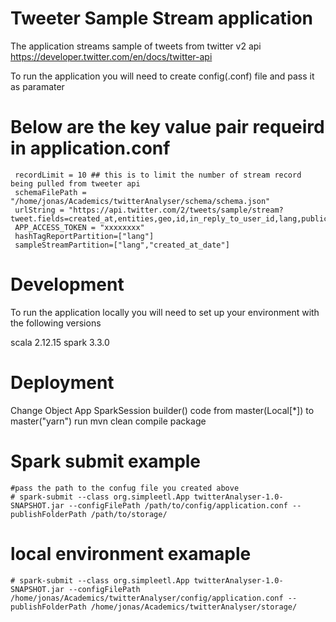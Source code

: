 # Tweeter Sample Stream application

The application streams sample of tweets from twitter v2 api
 https://developer.twitter.com/en/docs/twitter-api 

To run the application you will need to create config(.conf) file and pass it as paramater 

# Below are the key value pair requeird in application.conf

     recordLimit = 10 ## this is to limit the number of stream record being pulled from tweeter api
     schemaFilePath = "/home/jonas/Academics/twitterAnalyser/schema/schema.json"
     urlString = "https://api.twitter.com/2/tweets/sample/stream?tweet.fields=created_at,entities,geo,id,in_reply_to_user_id,lang,public_metrics,organic_metrics&expansions=author_id,geo.place_id&user.fields=created_at&place.fields=contained_within,country,country_code,full_name,geo,id,name,place_type"
     APP_ACCESS_TOKEN = "xxxxxxxx"
     hashTagReportPartition=["lang"]
     sampleStreamPartition=["lang","created_at_date"]

# Development
To run the application locally you will need to set up your environment with the following versions

scala 2.12.15
spark 3.3.0

# Deployment
 Change Object App SparkSession builder() code from master(Local[*]) to master("yarn")
 run mvn clean compile package

# Spark submit example
    #pass the path to the confug file you created above
    # spark-submit --class org.simpleetl.App twitterAnalyser-1.0-SNAPSHOT.jar --configFilePath /path/to/config/application.conf --publishFolderPath /path/to/storage/

# local environment examaple
    # spark-submit --class org.simpleetl.App twitterAnalyser-1.0-SNAPSHOT.jar --configFilePath /home/jonas/Academics/twitterAnalyser/config/application.conf --publishFolderPath /home/jonas/Academics/twitterAnalyser/storage/
